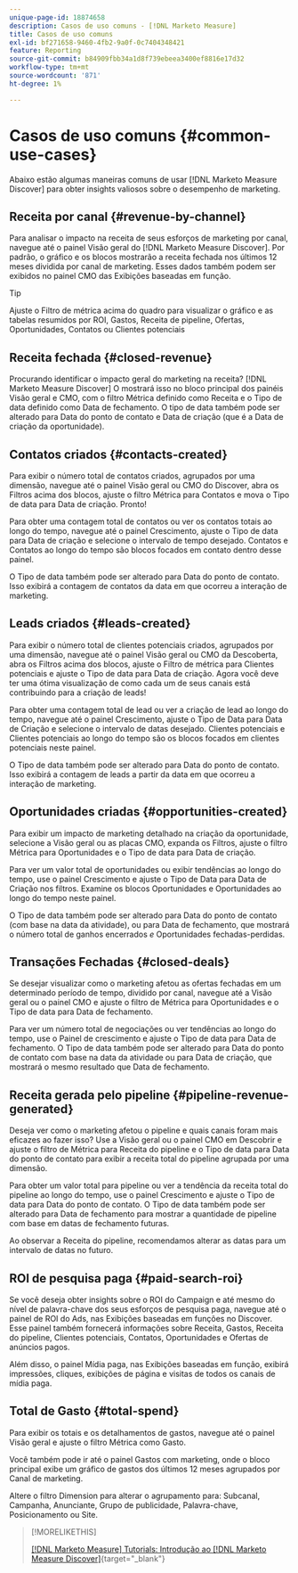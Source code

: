 ```yaml
---
unique-page-id: 18874658
description: Casos de uso comuns - [!DNL Marketo Measure]
title: Casos de uso comuns
exl-id: bf271658-9460-4fb2-9a0f-0c7404348421
feature: Reporting
source-git-commit: b84909fbb34a1d8f739ebeea3400ef8816e17d32
workflow-type: tm+mt
source-wordcount: '871'
ht-degree: 1%

---
```


# Casos de uso comuns {#common-use-cases}

Abaixo estão algumas maneiras comuns de usar [!DNL Marketo Measure Discover] para obter insights valiosos sobre o desempenho de marketing.

## Receita por canal {#revenue-by-channel}

Para analisar o impacto na receita de seus esforços de marketing por canal, navegue até o painel Visão geral do [!DNL Marketo Measure Discover]. Por padrão, o gráfico e os blocos mostrarão a receita fechada nos últimos 12 meses dividida por canal de marketing. Esses dados também podem ser exibidos no painel CMO das Exibições baseadas em função.

>[!TIP]
>
>Ajuste o Filtro de métrica acima do quadro para visualizar o gráfico e as tabelas resumidos por ROI, Gastos, Receita de pipeline, Ofertas, Oportunidades, Contatos ou Clientes potenciais

## Receita fechada {#closed-revenue}

Procurando identificar o impacto geral do marketing na receita? [!DNL Marketo Measure Discover] O mostrará isso no bloco principal dos painéis Visão geral e CMO, com o filtro Métrica definido como Receita e o Tipo de data definido como Data de fechamento. O tipo de data também pode ser alterado para Data do ponto de contato e Data de criação (que é a Data de criação da oportunidade).

## Contatos criados {#contacts-created}

Para exibir o número total de contatos criados, agrupados por uma dimensão, navegue até o painel Visão geral ou CMO do Discover, abra os Filtros acima dos blocos, ajuste o filtro Métrica para Contatos e mova o Tipo de data para Data de criação. Pronto!

Para obter uma contagem total de contatos ou ver os contatos totais ao longo do tempo, navegue até o painel Crescimento, ajuste o Tipo de data para Data de criação e selecione o intervalo de tempo desejado. Contatos e Contatos ao longo do tempo são blocos focados em contato dentro desse painel.

O Tipo de data também pode ser alterado para Data do ponto de contato. Isso exibirá a contagem de contatos da data em que ocorreu a interação de marketing.

## Leads criados {#leads-created}

Para exibir o número total de clientes potenciais criados, agrupados por uma dimensão, navegue até o painel Visão geral ou CMO da Descoberta, abra os Filtros acima dos blocos, ajuste o Filtro de métrica para Clientes potenciais e ajuste o Tipo de data para Data de criação. Agora você deve ter uma ótima visualização de como cada um de seus canais está contribuindo para a criação de leads!

Para obter uma contagem total de lead ou ver a criação de lead ao longo do tempo, navegue até o painel Crescimento, ajuste o Tipo de Data para Data de Criação e selecione o intervalo de datas desejado. Clientes potenciais e Clientes potenciais ao longo do tempo são os blocos focados em clientes potenciais neste painel.

O Tipo de data também pode ser alterado para Data do ponto de contato. Isso exibirá a contagem de leads a partir da data em que ocorreu a interação de marketing.

## Oportunidades criadas {#opportunities-created}

Para exibir um impacto de marketing detalhado na criação da oportunidade, selecione a Visão geral ou as placas CMO, expanda os Filtros, ajuste o filtro Métrica para Oportunidades e o Tipo de data para Data de criação.

Para ver um valor total de oportunidades ou exibir tendências ao longo do tempo, use o painel Crescimento e ajuste o Tipo de Data para Data de Criação nos filtros. Examine os blocos Oportunidades e Oportunidades ao longo do tempo neste painel.

O Tipo de data também pode ser alterado para Data do ponto de contato (com base na data da atividade), ou para Data de fechamento, que mostrará o número total de ganhos encerrados _e_ Oportunidades fechadas-perdidas.

## Transações Fechadas {#closed-deals}

Se desejar visualizar como o marketing afetou as ofertas fechadas em um determinado período de tempo, dividido por canal, navegue até a Visão geral ou o painel CMO e ajuste o filtro de Métrica para Oportunidades e o Tipo de data para Data de fechamento.

Para ver um número total de negociações ou ver tendências ao longo do tempo, use o Painel de crescimento e ajuste o Tipo de data para Data de fechamento. O Tipo de data também pode ser alterado para Data do ponto de contato com base na data da atividade ou para Data de criação, que mostrará o mesmo resultado que Data de fechamento.

## Receita gerada pelo pipeline {#pipeline-revenue-generated}

Deseja ver como o marketing afetou o pipeline e quais canais foram mais eficazes ao fazer isso? Use a Visão geral ou o painel CMO em Descobrir e ajuste o filtro de Métrica para Receita do pipeline e o Tipo de data para Data do ponto de contato para exibir a receita total do pipeline agrupada por uma dimensão.

Para obter um valor total para pipeline ou ver a tendência da receita total do pipeline ao longo do tempo, use o painel Crescimento e ajuste o Tipo de data para Data do ponto de contato. O Tipo de data também pode ser alterado para Data de fechamento para mostrar a quantidade de pipeline com base em datas de fechamento futuras.

Ao observar a Receita do pipeline, recomendamos alterar as datas para um intervalo de datas no futuro.

## ROI de pesquisa paga {#paid-search-roi}

Se você deseja obter insights sobre o ROI do Campaign e até mesmo do nível de palavra-chave dos seus esforços de pesquisa paga, navegue até o painel de ROI do Ads, nas Exibições baseadas em funções no Discover. Esse painel também fornecerá informações sobre Receita, Gastos, Receita do pipeline, Clientes potenciais, Contatos, Oportunidades e Ofertas de anúncios pagos.

Além disso, o painel Mídia paga, nas Exibições baseadas em função, exibirá impressões, cliques, exibições de página e visitas de todos os canais de mídia paga.

## Total de Gasto {#total-spend}

Para exibir os totais e os detalhamentos de gastos, navegue até o painel Visão geral e ajuste o filtro Métrica como Gasto.

Você também pode ir até o painel Gastos com marketing, onde o bloco principal exibe um gráfico de gastos dos últimos 12 meses agrupados por Canal de marketing.

Altere o filtro Dimension para alterar o agrupamento para: Subcanal, Campanha, Anunciante, Grupo de publicidade, Palavra-chave, Posicionamento ou Site.

>[!MORELIKETHIS]
>
>[[!DNL Marketo Measure] Tutorials: Introdução ao [!DNL Marketo Measure Discover]](https://experienceleague.adobe.com/en/docs/marketo-measure-learn/tutorials/marketo-measure-discover/introduction-to-marketo-measure-discover){target="_blank"}

